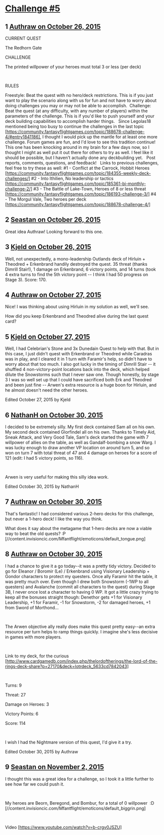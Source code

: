 # [Challenge #5](https://community.fantasyflightgames.com/topic/192126-challenge-5/)

## 1 [Authraw on October 26, 2015](https://community.fantasyflightgames.com/topic/192126-challenge-5/?do=findComment&comment=1864586)

CURRENT QUEST

The Redhorn Gate

CHALLENGE

The printed willpower of your heroes must total 3 or less (per deck)

 

RULES

Freestyle: Beat the quest with no hero/deck restrictions. This is if you just want to play the scenario along with us for fun and not have to worry about doing challenges you may or may not be able to accomplish. 
Challenge: Beat the quest (at any difficulty, with any number of players) within the parameters of the challenge. This is if you'd like to push yourself and your deck building capabilities to accomplish harder things.
 
Since Legolas18 mentioned being too busy to continue the challenges in the last topic [https://community.fantasyflightgames.com/topic/188678-challenge-4/#entry1841186], I thought I would pick up the mantle for at least one more challenge. Forum games are fun, and I'd love to see this tradition continue!
 
This one has been knocking around in my brain for a few days now, so I thought I might as well put it out there for others to try as well. I feel like it should be possible, but I haven't actually done any deckbuilding yet.
 
Post reports, comments, questions, and feedback!
 
Links to previous challenges, feel free to try these as well:
#1 - Conflict at the Carrock, Hobbit Heroes [https://community.fantasyflightgames.com/topic/184355-weekly-deck-challenges/]
#2 - Into Ithilien, No leadership or tactics [https://community.fantasyflightgames.com/topic/185361-bi-monthly-challenge-2/]
#3 - The Battle of Lake-Town, Heroes of 8 or less threat [https://community.fantasyflightgames.com/topic/186193-challenge-3/]
#4 - The Morgul Vale, Two heroes per deck [https://community.fantasyflightgames.com/topic/188678-challenge-4/]

## 2 [Seastan on October 26, 2015](https://community.fantasyflightgames.com/topic/192126-challenge-5/?do=findComment&comment=1864649)

Great idea Authraw! Looking forward to this one.

## 3 [Kjeld on October 26, 2015](https://community.fantasyflightgames.com/topic/192126-challenge-5/?do=findComment&comment=1865287)

Well, not unexpectedly, a mono-leadership Outlands deck of Hirluin + Theodred + Erkenbrand handily destroyed the quest. 35 threat (thanks Dimrill Stair!), 1 damage on Erkenbrand, 6 victory points, and 14 turns (took 4 extra turns to find the 5th victory point -- I think I had 50 progress on Stage 3). Score: 170.

## 4 [Authraw on October 27, 2015](https://community.fantasyflightgames.com/topic/192126-challenge-5/?do=findComment&comment=1866010)

Nice! I was thinking about using Hirluin in my solution as well, we'll see.

How did you keep Erkenbrand and Theodred alive during the last quest card?

## 5 [Kjeld on October 27, 2015](https://community.fantasyflightgames.com/topic/192126-challenge-5/?do=findComment&comment=1866083)

Well, I had Celebrian's Stone and 3x Dunedain Quest to help with that. But in this case, I just didn't quest with Erkenbrand or Theodred while Caradras was in play, and I cleared it in 1 turn with Faramir's help, so didn't have to worry about that too much. I also got lucky in the timing of Dimrill Stair -- it shuffled 4 non-victory-point locations back into the deck, which helped dilute the Snowstorms such that I never saw one. Though honestly, by stage 3 I was so well set up that I could have sacrificed both Erk and Theodred and been just fine -- Arwen's extra resource is a huge boon for Hirluin, and he almost doesn't need the other heroes.

Edited October 27, 2015 by Kjeld

## 6 [NathanH on October 30, 2015](https://community.fantasyflightgames.com/topic/192126-challenge-5/?do=findComment&comment=1871207)

I decided to be extremely silly. My first deck contained Sam all on his own. My second deck contained Glorfindel all on his own. Thanks to Timely Aid, Sneak Attack, and Very Good Tale, Sam's deck started the game with 7 willpower of allies on the table, as well as Gandalf-bombing a snow Warg. I was lucky enough to draw another VP location on around turn 5, and so won on turn 7 with total threat of 47 and 4 damage on heroes for a score of 121 (edit: I had 5 victory points, so 116).

 

Arwen is very useful for making this silly idea work.

Edited October 30, 2015 by NathanH

## 7 [Authraw on October 30, 2015](https://community.fantasyflightgames.com/topic/192126-challenge-5/?do=findComment&comment=1871776)

That's fantastic! I had considered various 2-hero decks for this challenge, but never a 1-hero deck! I like the way you think.

What does it say about the metagame that 1-hero decks are now a viable way to beat the old quests? :P [//content.invisioncic.com/Mfantflight/emoticons/default_tongue.png]

## 8 [Authraw on October 30, 2015](https://community.fantasyflightgames.com/topic/192126-challenge-5/?do=findComment&comment=1872306)

I had a chance to give it a go today--it was a pretty tidy victory. Decided to go for Eleanor / Boromir (Le) / Erkenbrand using Visionary Leadership + Gondor characters to protect my questers. Once ally Faramir hit the table, it was pretty much over. Even though I drew both Snowstorm (-1WP to all questers) and Avalanche (commit all characters to the quest) during Stage 3B, I never once lost a character to having 0 WP. It got a little crazy trying to keep all the bonuses straight though: Denethor gets +1 for Visionary Leadership, +1 for Faramir, -1 for Snowstorm, -2 for damaged heroes, +1 from Sword of Morthond...

 

The Arwen objective ally really does make this quest pretty easy--an extra resource per turn helps to ramp things quickly. I imagine she's less decisive in games with more players.

 

Link to my deck, for the curious [http://www.cardgamedb.com/index.php/thelordoftherings/the-lord-of-the-rings-deck-share?p=27170&deck=lotrdeck_5633cd7842043]

 

Turns: 9

Threat: 27

Damage on Heroes: 3

Victory Points: 6

Score: 114

 

I wish I had the Nightmare version of this quest, I'd give it a try.

Edited October 30, 2015 by Authraw

## 9 [Seastan on November 2, 2015](https://community.fantasyflightgames.com/topic/192126-challenge-5/?do=findComment&comment=1875675)

I thought this was a great idea for a challenge, so I took it a little further to see how far we could push it.

 

My heroes are Beorn, Beregond, and Bombur, for a total of 0 willpower  :D [//content.invisioncic.com/Mfantflight/emoticons/default_biggrin.png]

 

Video [https://www.youtube.com/watch?v=b-crgv0JSZU]

